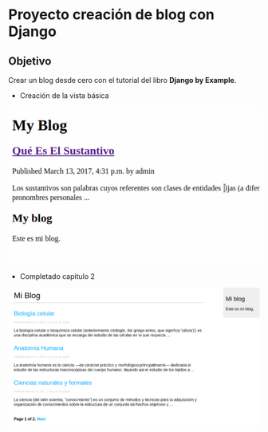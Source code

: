 # Proyecto creación de blog con Django

## Objetivo

Crear un blog desde cero con el tutorial del libro **Django by Example**.

* Creación de la vista básica

![Blog](/imagenes/blog1.png)

* Completado capitulo 2

![Blog](/imagenes/MiBlog2.png)